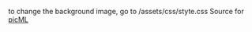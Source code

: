 


to change the background image, go to /assets/css/styte.css
Source for [picML](http://www.cbronline.com/wp-content/uploads/2017/05/Machine-learning-in-cyber-security-770x476.jpg)
